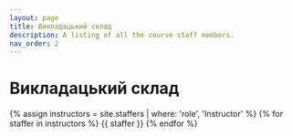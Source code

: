 ```yaml
---
layout: page
title: Викладацький склад
description: A listing of all the course staff members.
nav_order: 2
---
```


# Викладацький склад

<!-- ## Практики -->

{% assign instructors = site.staffers | where: 'role', 'Instructor' %}
{% for staffer in instructors %}
{{ staffer }}
{% endfor %}

<!-- {% assign teaching_assistants = site.staffers | where: 'role', 'Teaching Assistant' %}
{% assign num_teaching_assistants = teaching_assistants | size %}
{% if num_teaching_assistants != 0 %} -->

<!-- ## Асистенти

{% for staffer in teaching_assistants %}
{{ staffer }}
{% endfor %}
{% endif %} -->
